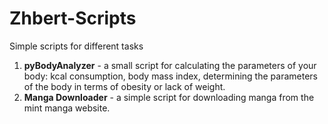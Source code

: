 # Zhbert-Scripts
Simple scripts for different tasks

1. **pyBodyAnalyzer** - a small script for calculating the parameters of your body: kcal consumption, body mass index, determining the parameters of the body in terms of obesity or lack of weight.
2. **Manga Downloader** - a simple script for downloading manga from the mint manga website.
